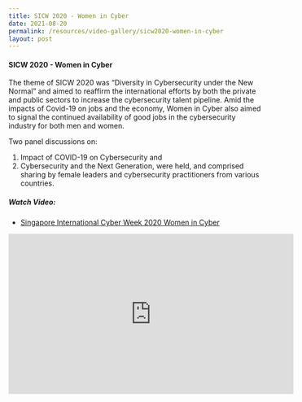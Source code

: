 ```yaml
---
title: SICW 2020 - Women in Cyber
date: 2021-08-20
permalink: /resources/video-gallery/sicw2020-women-in-cyber
layout: post
---
```

#### **SICW 2020 - Women in Cyber**

The theme of SICW 2020 was “Diversity in Cybersecurity under the New Normal” and aimed to reaffirm the international efforts by both the private and public sectors to increase the cybersecurity talent pipeline. Amid the impacts of Covid-19 on jobs and the economy, Women in Cyber also aimed to signal the continued availability of good jobs in the cybersecurity industry for both men and women. 

Two panel discussions on: 
1. Impact of COVID-19 on Cybersecurity and 
2. Cybersecurity and the Next Generation, were held, and comprised sharing by female leaders and cybersecurity practitioners from various countries.

##### **Watch Video:**

* [Singapore International Cyber Week 2020 Women in Cyber](https://www.youtube.com/watch?v=-pjyOS6Zh_s)


<iframe allowfullscreen="" allow="accelerometer; autoplay; clipboard-write; encrypted-media; gyroscope; picture-in-picture" frameborder="0" title="YouTube video player" src="https://www.youtube.com/embed/-pjyOS6Zh_s" height="315" width="560"></iframe>
